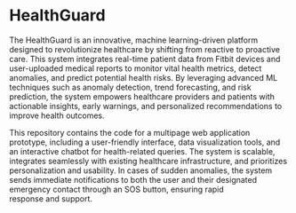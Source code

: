 # HealthGuard
The HealthGuard is an innovative, machine learning-driven platform designed to revolutionize healthcare by shifting from reactive to proactive care. This system integrates real-time patient data from Fitbit devices and user-uploaded medical reports to monitor vital health metrics, detect anomalies, and predict potential health risks. By leveraging advanced ML techniques such as anomaly detection, trend forecasting, and risk prediction, the system empowers healthcare providers and patients with actionable insights, early warnings, and personalized recommendations to improve health outcomes.

This repository contains the code for a multipage web application prototype, including a user-friendly interface, data visualization tools, and an interactive chatbot for health-related queries. The system is scalable, integrates seamlessly with existing healthcare infrastructure, and prioritizes personalization and usability. In cases of sudden anomalies, the system sends immediate notifications to both the user and their designated emergency contact through an SOS button, ensuring rapid response and support.
